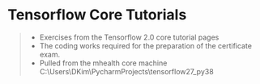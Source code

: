 # Tensorflow Core Tutorials
>* Exercises from the Tensorflow 2.0 core tutorial pages
>* The coding works required for the preparation of the certificate exam.  
>* Pulled from the mhealth core machine C:\Users\DKim\PycharmProjects\tensorflow27_py38

